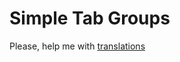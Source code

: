 # Simple Tab Groups

Please, help me with [translations](https://drive4ik.github.io/simple-tab-groups/translate/index.html)
